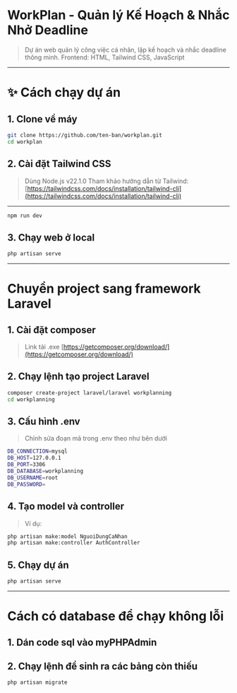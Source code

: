 # WorkPlan - Quản lý Kế Hoạch & Nhắc Nhở Deadline

> Dự án web quản lý công việc cá nhân, lập kế hoạch và nhắc deadline thông minh.
> Frontend: HTML, Tailwind CSS, JavaScript

---

# ✨ Cách chạy dự án

## 1. Clone về máy

```bash
git clone https://github.com/ten-ban/workplan.git
cd workplan
```

## 2. Cài đặt Tailwind CSS

> Dùng Node.js v22.1.0
> Tham khảo hướng dẫn từ Tailwind: [https://tailwindcss.com/docs/installation/tailwind-cli](https://tailwindcss.com/docs/installation/tailwind-cli)

---

```bash
npm run dev
```

## 3. Chạy web ở local

```bash
php artisan serve
```

---

# Chuyển project sang framework Laravel

## 1. Cài đặt composer

> Link tải .exe [https://getcomposer.org/download/](https://getcomposer.org/download/)

## 2. Chạy lệnh tạo project Laravel

```bash
composer create-project laravel/laravel workplanning
cd workplanning
```

## 3. Cấu hình .env

> Chỉnh sửa đoạn mã trong .env theo như bên dưới

```bash
DB_CONNECTION=mysql
DB_HOST=127.0.0.1
DB_PORT=3306
DB_DATABASE=workplanning
DB_USERNAME=root
DB_PASSWORD=
```

## 4. Tạo model và controller

> Ví dụ:

```bash
php artisan make:model NguoiDungCaNhan
php artisan make:controller AuthController
```

## 5. Chạy dự án

```bash
php artisan serve
```

---

# Cách có database để chạy không lỗi

## 1. Dán code sql vào myPHPAdmin

## 2. Chạy lệnh để sinh ra các bảng còn thiếu

```bash
php artisan migrate
```
